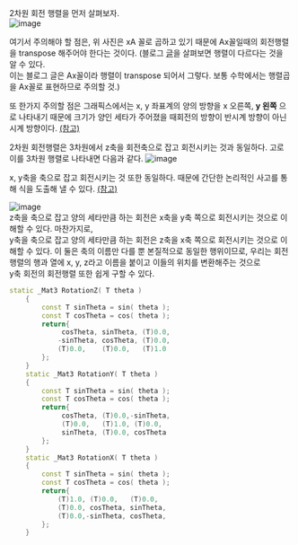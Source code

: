 2차원 회전 행렬을 먼저 살펴보자.  
![image](https://user-images.githubusercontent.com/63915665/169639936-0d14b945-2d2a-48b2-a114-42fcae213ba6.png)

여기서 주의해야 할 점은, 위 사진은 xA 꼴로 곱하고 있기 때문에 Ax꼴일때의 회전행렬을 transpose 해주어야 한다는 것이다.
(블로그 [글](https://gamesmith.tistory.com/139)을 살펴보면 행렬이 다르다는 것을 알 수 있다.   
이는 블로그 글은 Ax꼴이라 행렬이 transpose 되어서 그렇다. 보통 수학에서는 행렬곱을 Ax꼴로 표현하므로 주의할 것.)

또 한가지 주의할 점은 그래픽스에서는 x, y 좌표계의 양의 방향을 x 오른쪽, __y 왼쪽__
으로 나타내기 때문에 크기가 양인 세타가 주어졌을 때회전의 방향이 반시계 방향이 아닌 시계 방향이다. [(참고)](https://youtu.be/cN97hkDrzcc?list=PLqCJpWy5Fohe8ucwhksiv9hTF5sfid8lA)  

2차원 회전행렬은 3차원에서 z축을 회전축으로 잡고 회전시키는 것과 동일하다.
고로 이를 3차원 행렬로 나타내면 다음과 같다.
![image](https://user-images.githubusercontent.com/63915665/169640419-9aabff1c-e9d8-4dd9-91cf-c034818efb56.png)  
  
x, y축을 축으로 잡고 회전시키는 것 또한 동일하다.
때문에 간단한 논리적인 사고를 통해 식을 도출해 낼 수 있다. [(참고)](https://youtu.be/cN97hkDrzcc?list=PLqCJpWy5Fohe8ucwhksiv9hTF5sfid8lA&t=629)  

![image](https://user-images.githubusercontent.com/63915665/169640703-c497f4d1-aac4-41a9-9e8d-ce451c0a7f5c.png)  
z축을 축으로 잡고 양의 세타만큼 하는 회전은 x축을 y축 쪽으로 회전시키는 것으로 이해할 수 있다.
마찬가지로,  
y축을 축으로 잡고 양의 세타만큼 하는 회전은 z축을 x축 쪽으로 회전시키는 것으로 이해할 수 있다.
이 둘은 축의 이름만 다를 뿐 본질적으로 동일한 행위이므로, 우리는 회전행렬의 행과 열에 x, y, z라고 이름을 붙이고 이들의 위치를 변환해주는 것으로  
y축 회전의 회전행렬 또한 쉽게 구할 수 있다.

```c++
static _Mat3 RotationZ( T theta )
	{
		const T sinTheta = sin( theta );
		const T cosTheta = cos( theta );
		return{
			 cosTheta, sinTheta, (T)0.0,
			-sinTheta, cosTheta, (T)0.0,
			(T)0.0,    (T)0.0,   (T)1.0
		};
	}
	static _Mat3 RotationY( T theta )
	{
		const T sinTheta = sin( theta );
		const T cosTheta = cos( theta );
		return{
			 cosTheta, (T)0.0,-sinTheta,
			 (T)0.0,   (T)1.0, (T)0.0,
			 sinTheta, (T)0.0, cosTheta
		};
	}
	static _Mat3 RotationX( T theta )
	{
		const T sinTheta = sin( theta );
		const T cosTheta = cos( theta );
		return{
			(T)1.0, (T)0.0,   (T)0.0,
			(T)0.0, cosTheta, sinTheta,
			(T)0.0,-sinTheta, cosTheta,
		};
	}
```
